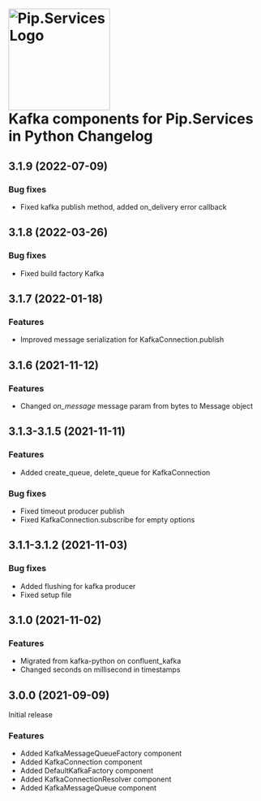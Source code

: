 # <img src="https://uploads-ssl.webflow.com/5ea5d3315186cf5ec60c3ee4/5edf1c94ce4c859f2b188094_logo.svg" alt="Pip.Services Logo" width="200"> <br/> Kafka components for Pip.Services in Python Changelog

## <a name="3.1.9"></a> 3.1.9 (2022-07-09)

### Bug fixes
* Fixed kafka publish method, added on_delivery error callback

## <a name="3.1.8"></a> 3.1.8 (2022-03-26)

### Bug fixes
* Fixed build factory Kafka

## <a name="3.1.7"></a> 3.1.7 (2022-01-18)

### Features
* Improved message serialization for KafkaConnection.publish

## <a name="3.1.6"></a> 3.1.6 (2021-11-12)

### Features
* Changed *on_message* message param from bytes to Message object

## <a name="3.1.3-3.1.5"></a> 3.1.3-3.1.5 (2021-11-11)

### Features
* Added create_queue, delete_queue for KafkaConnection

### Bug fixes
* Fixed timeout producer publish
* Fixed KafkaConnection.subscribe for empty options

## <a name="3.1.1-3.1.2"></a> 3.1.1-3.1.2 (2021-11-03)

### Bug fixes
* Added flushing for kafka producer
* Fixed setup file

## <a name="3.1.0"></a> 3.1.0 (2021-11-02)

### Features
* Migrated from kafka-python on confluent_kafka
* Changed seconds on millisecond in timestamps

## <a name="3.0.0"></a> 3.0.0 (2021-09-09)

Initial release

### Features

* Added KafkaMessageQueueFactory component
* Added KafkaConnection component
* Added DefaultKafkaFactory component
* Added KafkaConnectionResolver component
* Added KafkaMessageQueue component

